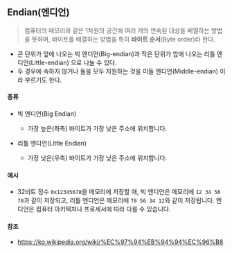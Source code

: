 ## Endian(엔디언)

> 컴퓨터의 메모리와 같은 1차원의 공간에 여러 개의 연속된 대상을 배열하는 방법을 뜻하며, 바이트를 배열하는 방법을 특히 **바이트 순서**(Byte order)라 한다.

- 큰 단위가 앞에 나오는 빅 엔디언(Big-endian)과 작은 단위가 앞에 나오는 리틀 엔디언(Little-endian) 으로 나눌 수 있다.
- 두 경우에 속하지 않거나 둘을 모두 지원하는 것을 미들 엔디언(Middle-endian) 이라 부르기도 한다.

#### 종류

- 빅 엔디언(Big Endian)
  - 가장 높은(좌측) 바이트가 가장 낮은 주소에 위치합니다.

- 리틀 엔디언(Little Endian)
  - 가장 낮은(우측) 바이트가 가장 낮은 주소에 위치합니다.



#### 예시

- 32비트 정수 `0x12345678`을 메모리에 저장할 때, 빅 엔디언은 메모리에 `12 34 56 78`과 같이 저장되고, 리틀 엔디언은 메모리에 `78 56 34 12`와 같이 저장됩니다. 엔디언은 컴퓨터 아키텍처나 프로세서에 따라 다를 수 있습니다.



#### 참조

- https://ko.wikipedia.org/wiki/%EC%97%94%EB%94%94%EC%96%B8